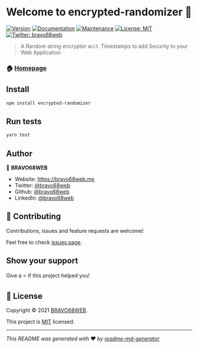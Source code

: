 # Welcome to encrypted-randomizer 👋
[![Version](https://img.shields.io/npm/v/randomizer.svg)](https://www.npmjs.com/package/encrypted-randomizer)
[![Documentation](https://img.shields.io/badge/documentation-yes-brightgreen.svg)](https://bravo68web.github.io/randomizer/)
[![Maintenance](https://img.shields.io/badge/Maintained%3F-yes-green.svg)](https://github.com/bravo68web/randomizer/graphs/commit-activity)
[![License: MIT](https://img.shields.io/github/license/bravo68web/randomizer)](https://github.com/bravo68web/randomizer/blob/master/LICENSE)
[![Twitter: bravo68web](https://img.shields.io/twitter/follow/bravo68web.svg?style=social)](https://twitter.com/bravo68web)

> A Random string encryptor w.r.t. Timestamps to add Security to your Web Application

### 🏠 [Homepage](https://github.com/bravo68web/randomizer#readme)

## Install

```sh
npm install encrypted-randomizer
```

## Run tests

```sh
yarn test
```

## Author

👤 **BRAVO68WEB**

* Website: https://bravo68web.me
* Twitter: [@bravo68web](https://twitter.com/bravo68web)
* Github: [@bravo68web](https://github.com/bravo68web)
* LinkedIn: [@bravo68web](https://linkedin.com/in/bravo68web)

## 🤝 Contributing

Contributions, issues and feature requests are welcome!

Feel free to check [issues page](https://github.com/bravo68web/randomizer/issues). 

## Show your support

Give a ⭐️ if this project helped you!


## 📝 License

Copyright © 2021 [BRAVO68WEB](https://github.com/bravo68web).

This project is [MIT](https://github.com/bravo68web/randomizer/blob/master/LICENSE) licensed.

***
_This README was generated with ❤️ by [readme-md-generator](https://github.com/kefranabg/readme-md-generator)_
